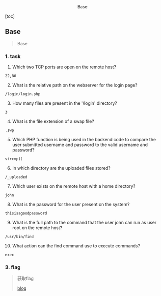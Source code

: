 <center>Base</center>





[toc]









## Base

> Base





### 1. task

1. Which two TCP ports are open on the remote host?

```shell
22,80
```

2. What is the relative path on the webserver for the login page?

```shell
/login/login.php
```

3. How many files are present in the '/login' directory?

```shell
3
```

4. What is the file extension of a swap file?

```shell
.swp
```

5. Which PHP function is being used in the backend code to compare the user submitted username and password to the valid username and password?

```shell
strcmp()
```

6. In which directory are the uploaded files stored?

```shell
/_uploaded
```

7. Which user exists on the remote host with a home directory?

```shell
john
```

8. What is the password for the user present on the system?

```shell
thisisagoodpassword
```

9. What is the full path to the command that the user john can run as user root on the remote host?

```shell
/usr/bin/find
```

10. What action can the find command use to execute commands?

```shell
exec
```







### 3. flag

> 获取flag
>
> [blog](https://blog.csdn.net/sycamorelg/article/details/134307635)